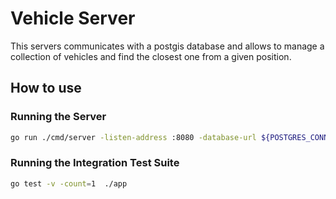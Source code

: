 # Vehicle Server

This servers communicates with a postgis database and allows to manage a collection of vehicles and find the closest one from a given position.

## How to use

### Running the Server

```bash
go run ./cmd/server -listen-address :8080 -database-url ${POSTGRES_CONN_STRING}
```

### Running the Integration Test Suite

```bash
go test -v -count=1  ./app
```
